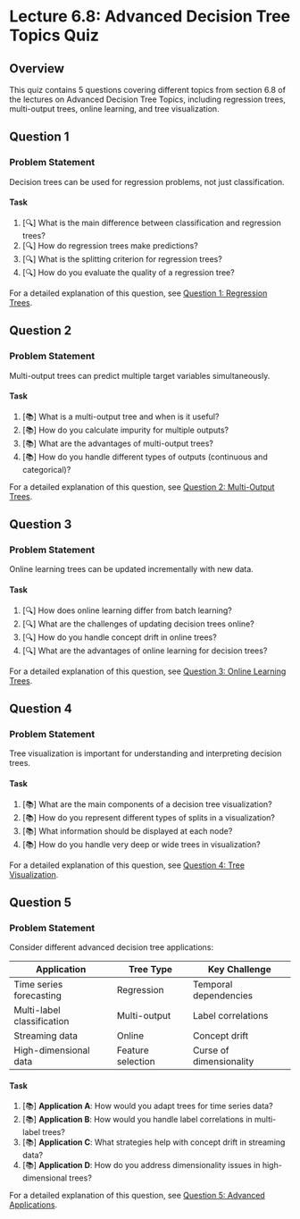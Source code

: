 # Lecture 6.8: Advanced Decision Tree Topics Quiz

## Overview
This quiz contains 5 questions covering different topics from section 6.8 of the lectures on Advanced Decision Tree Topics, including regression trees, multi-output trees, online learning, and tree visualization.

## Question 1

### Problem Statement
Decision trees can be used for regression problems, not just classification.

#### Task
1. [🔍] What is the main difference between classification and regression trees?
2. [🔍] How do regression trees make predictions?
3. [🔍] What is the splitting criterion for regression trees?
4. [🔍] How do you evaluate the quality of a regression tree?

For a detailed explanation of this question, see [Question 1: Regression Trees](L6_8_1_explanation.md).

## Question 2

### Problem Statement
Multi-output trees can predict multiple target variables simultaneously.

#### Task
1. [📚] What is a multi-output tree and when is it useful?
2. [📚] How do you calculate impurity for multiple outputs?
3. [📚] What are the advantages of multi-output trees?
4. [📚] How do you handle different types of outputs (continuous and categorical)?

For a detailed explanation of this question, see [Question 2: Multi-Output Trees](L6_8_2_explanation.md).

## Question 3

### Problem Statement
Online learning trees can be updated incrementally with new data.

#### Task
1. [🔍] How does online learning differ from batch learning?
2. [🔍] What are the challenges of updating decision trees online?
3. [🔍] How do you handle concept drift in online trees?
4. [🔍] What are the advantages of online learning for decision trees?

For a detailed explanation of this question, see [Question 3: Online Learning Trees](L6_8_3_explanation.md).

## Question 4

### Problem Statement
Tree visualization is important for understanding and interpreting decision trees.

#### Task
1. [📚] What are the main components of a decision tree visualization?
2. [📚] How do you represent different types of splits in a visualization?
3. [📚] What information should be displayed at each node?
4. [📚] How do you handle very deep or wide trees in visualization?

For a detailed explanation of this question, see [Question 4: Tree Visualization](L6_8_4_explanation.md).

## Question 5

### Problem Statement
Consider different advanced decision tree applications:

| Application | Tree Type | Key Challenge |
|-------------|-----------|---------------|
| Time series forecasting | Regression | Temporal dependencies |
| Multi-label classification | Multi-output | Label correlations |
| Streaming data | Online | Concept drift |
| High-dimensional data | Feature selection | Curse of dimensionality |

#### Task
1. [📚] **Application A**: How would you adapt trees for time series data?
2. [📚] **Application B**: How would you handle label correlations in multi-label trees?
3. [📚] **Application C**: What strategies help with concept drift in streaming data?
4. [📚] **Application D**: How do you address dimensionality issues in high-dimensional trees?

For a detailed explanation of this question, see [Question 5: Advanced Applications](L6_8_5_explanation.md).
